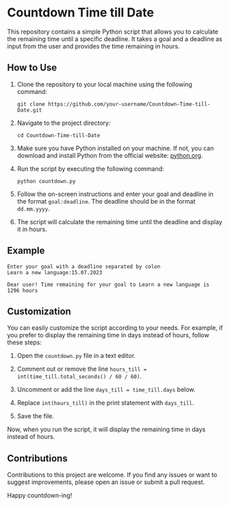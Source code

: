 # Countdown Time till Date

This repository contains a simple Python script that allows you to calculate the remaining time until a specific deadline. It takes a goal and a deadline as input from the user and provides the time remaining in hours.

## How to Use

1. Clone the repository to your local machine using the following command:

   ```
   git clone https://github.com/your-username/Countdown-Time-till-Date.git
   ```

2. Navigate to the project directory:

   ```
   cd Countdown-Time-till-Date
   ```

3. Make sure you have Python installed on your machine. If not, you can download and install Python from the official website: [python.org](https://www.python.org/).

4. Run the script by executing the following command:

   ```
   python countdown.py
   ```

5. Follow the on-screen instructions and enter your goal and deadline in the format `goal:deadline`. The deadline should be in the format `dd.mm.yyyy`.

6. The script will calculate the remaining time until the deadline and display it in hours.

## Example

```
Enter your goal with a deadline separated by colon
Learn a new language:15.07.2023

Dear user! Time remaining for your goal to Learn a new language is 1296 hours
```

## Customization

You can easily customize the script according to your needs. For example, if you prefer to display the remaining time in days instead of hours, follow these steps:

1. Open the `countdown.py` file in a text editor.

2. Comment out or remove the line `hours_till = int(time_till.total_seconds() / 60 / 60)`.

3. Uncomment or add the line `days_till = time_till.days` below.

4. Replace `int(hours_till)` in the print statement with `days_till`.

5. Save the file.

Now, when you run the script, it will display the remaining time in days instead of hours.

## Contributions

Contributions to this project are welcome. If you find any issues or want to suggest improvements, please open an issue or submit a pull request.

Happy countdown-ing!
